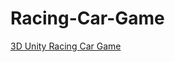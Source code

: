 # Racing-Car-Game
[3D Unity Racing Car Game](https://github.com/AliOsamaHassan/Racing-Car-Game/)




